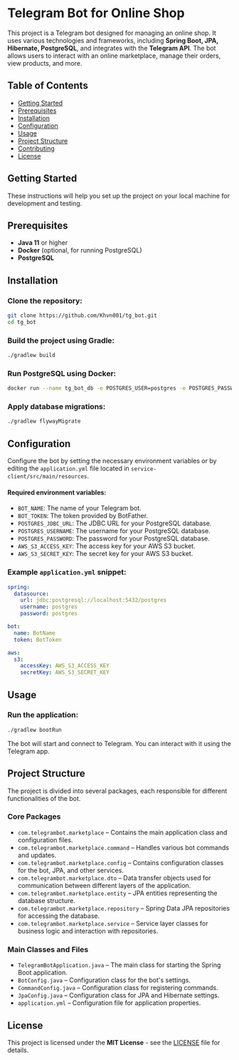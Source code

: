 # Telegram Bot for Online Shop  

This project is a Telegram bot designed for managing an online shop. It uses various technologies and frameworks, including **Spring Boot, JPA, Hibernate, PostgreSQL**, and integrates with the **Telegram API**. The bot allows users to interact with an online marketplace, manage their orders, view products, and more.  

## Table of Contents  
- [Getting Started](#getting-started)  
- [Prerequisites](#prerequisites)  
- [Installation](#installation)  
- [Configuration](#configuration)  
- [Usage](#usage)  
- [Project Structure](#project-structure)  
- [Contributing](#contributing)  
- [License](#license)  

## Getting Started  
These instructions will help you set up the project on your local machine for development and testing.  

## Prerequisites  
- **Java 11** or higher  
- **Docker** (optional, for running PostgreSQL)  
- **PostgreSQL**  

## Installation  

### Clone the repository:  
```sh
git clone https://github.com/Khvn001/tg_bot.git  
cd tg_bot  
```  

### Build the project using Gradle:  
```sh
./gradlew build  
```  

### Run PostgreSQL using Docker:  
```sh
docker run --name tg_bot_db -e POSTGRES_USER=postgres -e POSTGRES_PASSWORD=postgres -e POSTGRES_DB=postgres -p 5432:5432 -d postgres  
```  

### Apply database migrations:  
```sh
./gradlew flywayMigrate  
```  

## Configuration  
Configure the bot by setting the necessary environment variables or by editing the `application.yml` file located in `service-client/src/main/resources`.  

#### Required environment variables:  
- `BOT_NAME`: The name of your Telegram bot.  
- `BOT_TOKEN`: The token provided by BotFather.  
- `POSTGRES_JDBC_URL`: The JDBC URL for your PostgreSQL database.  
- `POSTGRES_USERNAME`: The username for your PostgreSQL database.  
- `POSTGRES_PASSWORD`: The password for your PostgreSQL database.  
- `AWS_S3_ACCESS_KEY`: The access key for your AWS S3 bucket.  
- `AWS_S3_SECRET_KEY`: The secret key for your AWS S3 bucket.  

### Example `application.yml` snippet:  
```yaml
spring:
  datasource:
    url: jdbc:postgresql://localhost:5432/postgres
    username: postgres
    password: postgres

bot:
  name: BotName
  token: BotToken

aws:
  s3:
    accessKey: AWS_S3_ACCESS_KEY
    secretKey: AWS_S3_SECRET_KEY
```  

## Usage  

### Run the application:  
```sh
./gradlew bootRun  
```  
The bot will start and connect to Telegram. You can interact with it using the Telegram app.  

## Project Structure  
The project is divided into several packages, each responsible for different functionalities of the bot.  

### **Core Packages**  
- `com.telegrambot.marketplace` – Contains the main application class and configuration files.  
- `com.telegrambot.marketplace.command` – Handles various bot commands and updates.  
- `com.telegrambot.marketplace.config` – Contains configuration classes for the bot, JPA, and other services.  
- `com.telegrambot.marketplace.dto` – Data transfer objects used for communication between different layers of the application.  
- `com.telegrambot.marketplace.entity` – JPA entities representing the database structure.  
- `com.telegrambot.marketplace.repository` – Spring Data JPA repositories for accessing the database.  
- `com.telegrambot.marketplace.service` – Service layer classes for business logic and interaction with repositories.  

### **Main Classes and Files**  
- `TelegramBotApplication.java` – The main class for starting the Spring Boot application.  
- `BotConfig.java` – Configuration class for the bot's settings.  
- `CommandConfig.java` – Configuration class for registering commands.  
- `JpaConfig.java` – Configuration class for JPA and Hibernate settings.  
- `application.yml` – Configuration file for application properties.  

## License  
This project is licensed under the **MIT License** - see the [LICENSE](LICENSE) file for details.  
```
